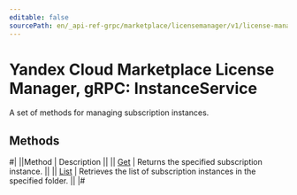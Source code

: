 ```yaml
---
editable: false
sourcePath: en/_api-ref-grpc/marketplace/licensemanager/v1/license-manager/api-ref/grpc/Instance/index.md
---
```


# Yandex Cloud Marketplace License Manager, gRPC: InstanceService

A set of methods for managing subscription instances.

## Methods

#|
||Method | Description ||
|| [Get](get.md) | Returns the specified subscription instance. ||
|| [List](list.md) | Retrieves the list of subscription instances in the specified folder. ||
|#